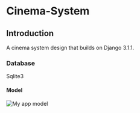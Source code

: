 # Cinema-System
## Introduction
A cinema system design that builds on Django 3.1.1.
### Database
Sqlite3
#### Model
![My app model](myapp_model.png)
